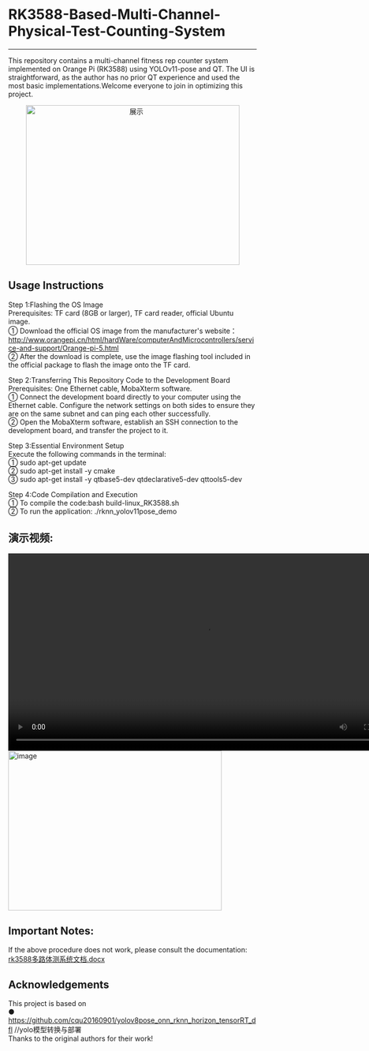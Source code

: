 # RK3588-Based-Multi-Channel-Physical-Test-Counting-System  
---
This repository contains a multi-channel fitness rep counter system implemented on Orange Pi (RK3588) using YOLOv11-pose and QT. The UI is straightforward, as the author has no prior QT experience and used the most basic implementations.Welcome everyone to join in optimizing this project.


<div align="center">
<img width="433" height="324" alt="展示" src="https://github.com/user-attachments/assets/07361ca2-8807-49b0-8b96-7c25d30a1d3f" />
</div>


Usage Instructions
---
Step 1:Flashing the OS Image  
Prerequisites: TF card (8GB or larger), TF card reader, official Ubuntu image.  
  ① Download the official OS image from the manufacturer's website：http://www.orangepi.cn/html/hardWare/computerAndMicrocontrollers/service-and-support/Orange-pi-5.html  
  ② After the download is complete, use the image flashing tool included in the official package to flash the image onto the TF card.  


Step 2:Transferring This Repository Code to the Development Board  
Prerequisites: One Ethernet cable, MobaXterm software.  
  ① Connect the development board directly to your computer using the Ethernet cable. Configure the network settings on both sides to ensure they are on the same subnet and can ping each other successfully.  
  ② Open the MobaXterm software, establish an SSH connection to the development board, and transfer the project to it.  


Step 3:Essential Environment Setup  
Execute the following commands in the terminal:  
  ① sudo apt-get update  
  ② sudo apt-get install -y cmake  
  ③ sudo apt-get install -y qtbase5-dev qtdeclarative5-dev qttools5-dev  


Step 4:Code Compilation and Execution  
  ① To compile the code:bash build-linux_RK3588.sh  
  ② To run the application: ./rknn_yolov11pose_demo  







演示视频:  
---
<video src="https://github.com/user-attachments/assets/e71c0e9c-5271-4e9c-b2fb-d95266a63476" controls width="800">
  Your browser does not support the video tag.
</video>  




<img width="433" height="324" alt="image" src="https://github.com/user-attachments/assets/e7ebf89f-1819-4100-a079-b6bc3dcceeb7" />  






Important Notes:  
---
If the above procedure does not work, please consult the documentation:    
[rk3588多路体测系统文档.docx](https://github.com/user-attachments/files/22723281/rk3588.docx)  





Acknowledgements
---
This project is based on  
 ● https://github.com/cqu20160901/yolov8pose_onn_rknn_horizon_tensorRT_dfl    //yolo模型转换与部署  
Thanks to the original authors for their work!  
